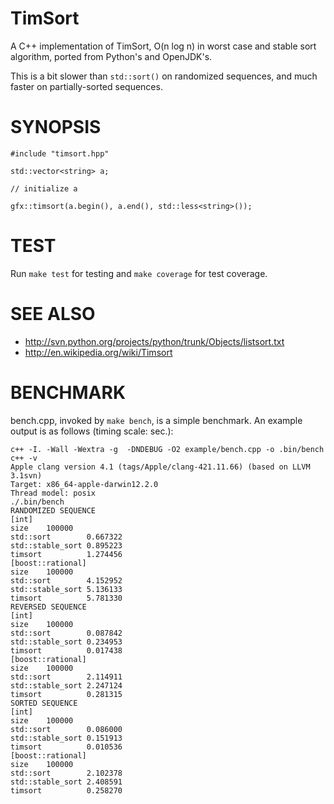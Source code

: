 TimSort
==================

A C++ implementation of TimSort, O(n log n) in worst case and stable sort algorithm, ported from Python's and OpenJDK's.

This is a bit slower than `std::sort()` on randomized sequences, and much
faster on partially-sorted sequences.

SYNOPSIS
==================

    #include "timsort.hpp"

    std::vector<string> a;

    // initialize a

    gfx::timsort(a.begin(), a.end(), std::less<string>());

TEST
==================

Run `make test` for testing and `make coverage` for test coverage.

SEE ALSO
==================

* http://svn.python.org/projects/python/trunk/Objects/listsort.txt
* http://en.wikipedia.org/wiki/Timsort

BENCHMARK
==================

bench.cpp, invoked by `make bench`, is a simple benchmark.
An example output is as follows (timing scale: sec.):

    c++ -I. -Wall -Wextra -g  -DNDEBUG -O2 example/bench.cpp -o .bin/bench
    c++ -v
    Apple clang version 4.1 (tags/Apple/clang-421.11.66) (based on LLVM 3.1svn)
    Target: x86_64-apple-darwin12.2.0
    Thread model: posix
    ./.bin/bench
    RANDOMIZED SEQUENCE
    [int]
    size	100000
    std::sort        0.667322
    std::stable_sort 0.895223
    timsort          1.274456
    [boost::rational]
    size	100000
    std::sort        4.152952
    std::stable_sort 5.136133
    timsort          5.781330
    REVERSED SEQUENCE
    [int]
    size	100000
    std::sort        0.087842
    std::stable_sort 0.234953
    timsort          0.017438
    [boost::rational]
    size	100000
    std::sort        2.114911
    std::stable_sort 2.247124
    timsort          0.281315
    SORTED SEQUENCE
    [int]
    size	100000
    std::sort        0.086000
    std::stable_sort 0.151913
    timsort          0.010536
    [boost::rational]
    size	100000
    std::sort        2.102378
    std::stable_sort 2.408591
    timsort          0.258270
